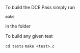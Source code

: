To build the DCE Pass simply run

`make`

in the folder


To build any given test

`cd tests`
`make <test>.c`